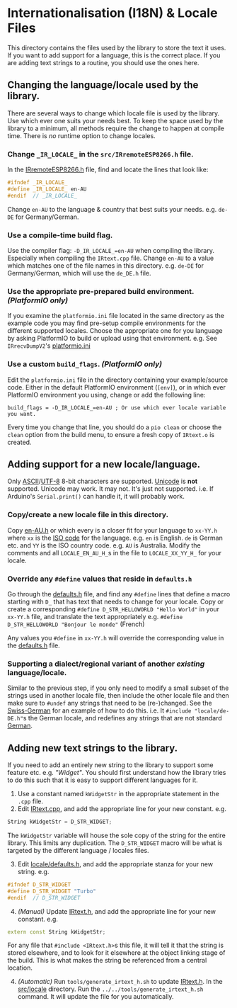# Internationalisation (I18N) & Locale Files

This directory contains the files used by the library to store the text it uses. If you want to add support for a language, this is the
correct place. If you are adding text strings to a routine, you should use the ones here.

## Changing the language/locale used by the library.
There are several ways to change which locale file is used by the library. Use which ever one suits your needs best.
To keep the space used by the library to a minimum, all methods require the change to happen at compile time.
There is _no_ runtime option to change locales.

### Change `_IR_LOCALE_` in the `src/IRremoteESP8266.h` file.
In the [IRremoteESP8266.h](../IRremoteESP8266.h#L57-L59) file, find and locate the lines that look like:
```c++
#ifndef _IR_LOCALE_
#define _IR_LOCALE_ en-AU
#endif  // _IR_LOCALE_
```

Change `en-AU` to the language & country that best suits your needs. e.g. `de-DE` for Germany/German.

### Use a compile-time build flag.
Use the compiler flag: `-D_IR_LOCALE_=en-AU` when compiling the library. Especially when compiling the `IRtext.cpp` file.
Change `en-AU` to a value which matches one of the file names in this directory. e.g. `de-DE` for Germany/German, which will use
the `de_DE.h` file.

### Use the appropriate pre-prepared build environment. _(PlatformIO only)_
If you examine the `platformio.ini` file located in the same directory as the example code you may find pre-setup compile environments
for the different supported locales.
Choose the appropriate one for you language by asking PlatformIO to build or upload using that environment.
e.g. See `IRrecvDumpV2`'s [platformio.ini](../../examples/IRrecvDumpV2/platformio.ini)

### Use a custom `build_flags`. _(PlatformIO only)_
Edit the `platformio.ini` file in the directory containing your example/source code.
Either in the default PlatformIO environment (`[env]`), or in which ever PlatformIO environment you using,
change or add the following line:
```
build_flags = -D_IR_LOCALE_=en-AU ; Or use which ever locale variable you want.
```

Every time you change that line, you should do a `pio clean` or choose the `clean` option from the build menu, to ensure a fresh copy
of `IRtext.o` is created.

## Adding support for a new locale/language.

Only [ASCII](https://en.wikipedia.org/wiki/ASCII#8-bit_codes)/[UTF-8](https://en.wikipedia.org/wiki/UTF-8) 8-bit characters are supported.
[Unicode](https://en.wikipedia.org/wiki/Unicode) is **not** supported. Unicode may work. It may not. It's just not supported.
i.e. If Arduino's `Serial.print()` can handle it, it will probably work.

### Copy/create a new locale file in this directory.
Copy [en-AU.h](en-AU.h) or which every is a closer fit for your language to `xx-YY.h` where `xx` is the [ISO code](https://en.wikipedia.org/wiki/List_of_ISO_3166_country_codes) for the language.
e.g. `en` is English. `de` is German etc. and `YY` is the ISO country code. e.g. `AU` is Australia.
Modify the comments and all `LOCALE_EN_AU_H_`s in the file to `LOCALE_XX_YY_H_` for your locale.


### Override any `#define` values that reside in `defaults.h`
Go through the [defaults.h](https://github.com/crankyoldgit/IRremoteESP8266/blob/master/src/locale/defaults.h) file, and find any `#define` lines that define a macro starting with `D_` that has text
that needs to change for your locale.
Copy or create a corresponding `#define D_STR_HELLOWORLD "Hello World"` in your `xx-YY.h` file, and translate the text appropriately
e.g. `#define D_STR_HELLOWORLD "Bonjour le monde"` (French)

Any values you `#define` in `xx-YY.h` will override the corresponding value in the [defaults.h](https://github.com/crankyoldgit/IRremoteESP8266/blob/master/src/locale/defaults.h) file.

### Supporting a dialect/regional variant of another _existing_ language/locale.
Similar to the previous step, if you only need to modify a small subset of the strings used in another locale file, then include the
other locale file and then make sure to `#undef` any strings that need to be (re-)changed.
See the [Swiss-German](https://github.com/crankyoldgit/IRremoteESP8266/blob/master/src/locale/de-CH.h) for an example of how to do this. i.e. It `#include "locale/de-DE.h"`s the German locale, and
redefines any strings that are not standard [German](https://github.com/crankyoldgit/IRremoteESP8266/blob/master/src/locale/de-DE.h).

## Adding new text strings to the library.
If you need to add an entirely new string to the library to support some feature etc. e.g. _"Widget"_.
You should first understand how the library tries to do this such that it is easy to support different languages for it.

1. Use a constant named `kWidgetStr` in the appropriate statement in the `.cpp` file.
2. Edit [IRtext.cpp](IRtext.cpp), and add the appropriate line for your new constant. e.g.
```c++
String kWidgetStr = D_STR_WIDGET;
```
The `kWidgetStr` variable will house the sole copy of the string for the entire library. This limits any duplication.
The `D_STR_WIDGET` macro will be what is targeted by the different language / locales files.

3. Edit [locale/defaults.h](https://github.com/crankyoldgit/IRremoteESP8266/blob/master/src/locale/defaults.h), and add the appropriate stanza for your new string. e.g.
```c++
#ifndef D_STR_WIDGET
#define D_STR_WIDGET "Turbo"
#endif  // D_STR_WIDGET
```


4. _(Manual)_ Update [IRtext.h](https://github.com/crankyoldgit/IRremoteESP8266/blob/master/src/IRtext.h), and add the appropriate line for your new constant. e.g.
```c++
extern const String kWidgetStr;
```
For any file that `#include <IRtext.h>`s this file, it will tell it that the string is stored elsewhere,
and to look for it elsewhere at the object linking stage of the build. This is what makes the string be referenced from a central location.

4. _(Automatic)_ Run `tools/generate_irtext_h.sh` to update [IRtext.h](https://github.com/crankyoldgit/IRremoteESP8266/blob/master/src/IRtext.h).
In the [src/locale](https://github.com/crankyoldgit/IRremoteESP8266/blob/master/src/locale/) directory. Run the `../../tools/generate_irtext_h.sh` command. It will update the file for you automatically.
